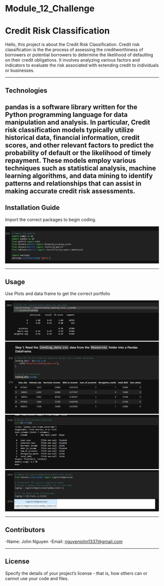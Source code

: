 # Module_12_Challenge
# Credit Risk Classification


Hello, this project is about the Credit Risk Classification. Credit risk classification is the the process of assessing the creditworthiness of borrowers or potential borrowers to determine the likelihood of defaulting on their credit obligations. It involves analyzing various factors and indicators to evaluate the risk associated with extending credit to individuals or businesses.



---

## Technologies

pandas is a software library written for the Python programming language for data manipulation and analysis. In particular, Credit risk classification models typically utilize historical data, financial information, credit scores, and other relevant factors to predict the probability of default or the likelihood of timely repayment. These models employ various techniques such as statistical analysis, machine learning algorithms, and data mining to identify patterns and relationships that can assist in making accurate credit risk assessments.
---

## Installation Guide

Import the correct packages to begin coding.

![The much needed pathways to have before finishing the app.py.](images/imports.png)


---

## Usage

Use Plots and data frame to get the correct portfolio


![plot](images/class.png)
![plot2](images/data.png)
![plot_box](images/info.png)
![plot_long](images/lr.png)


---

## Contributors

-Name: John Nguyen
-Email: nguyenjohn1337@gmail.com

---

## License

Specify the details of your project’s license - that is, how others can or cannot use your code and files.
